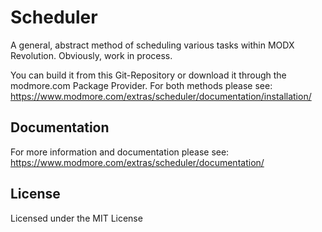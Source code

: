 Scheduler
=========

A general, abstract method of scheduling various tasks within MODX Revolution. Obviously, work in process. 

You can build it from this Git-Repository or download it through the modmore.com Package Provider. 
For both methods please see: https://www.modmore.com/extras/scheduler/documentation/installation/

Documentation
-------------
For more information and documentation please see: 
https://www.modmore.com/extras/scheduler/documentation/

License
-------
Licensed under the MIT License 

